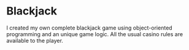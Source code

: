 # Blackjack
I created my own complete blackjack game using object-oriented programming and an unique game logic. All the usual casino rules are available to the player.
